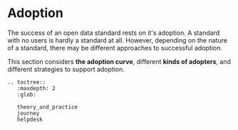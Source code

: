 # Adoption

The success of an open data standard rests on it's adoption. A standard with no users is hardly a standard at all. However, depending on the nature of a standard, there may be different approaches to successful adoption. 

This section considers **the adoption curve**, different **kinds of adopters**, and different strategies to support adoption.


```eval_rst
.. toctree::
   :maxdepth: 2
   :glob:

   theory_and_practice
   journey
   helpdesk

```
